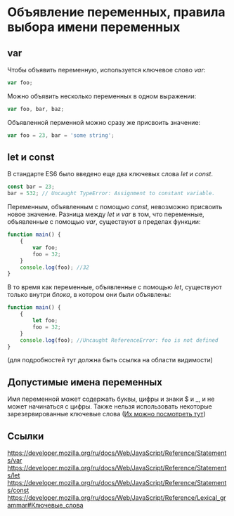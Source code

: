 # Объявление переменных, правила выбора имени переменных
## var
Чтобы объявить переменную, используется ключевое слово *var*:
```javascript
var foo;
```
Можно объявить несколько переменных в одном выражении:
```javascript
var foo, bar, baz;
```
Объявленной перменной можно сразу же присвоить значение:
```javascript
var foo = 23, bar = 'some string';
```
## let и const
В стандарте ES6 было введено еще два ключевых слова *let* и *const*.
```javascript
const bar = 23;
bar = 532; // Uncaught TypeError: Assignment to constant variable.
```
Переменным, объявленным с помощью *const*, невозможно присвоить новое значение.
Разница между *let* и *var* в том, что переменные, объявленные с помощью *var*, существуют в пределах функции:
```javascript
function main() {
    {
        var foo;
        foo = 32;
    }
    console.log(foo); //32
}
```
В то время как переменные, объявленные с помощью *let*, существуют только внутри *блока*, в котором они были объявлены:
```javascript
function main() {
    {
        let foo;
        foo = 32;
    }
    console.log(foo); //Uncaught ReferenceError: foo is not defined
}
```
(для подробностей тут должна быть ссылка на области видимости)
## Допустимые имена переменных
Имя переменной может содержать буквы, цифры и знаки $ и \_, и не может начинаться с цифры. Также нельзя использовать некоторые зарезервированные ключевые слова ([Их можно посмотреть тут](https://developer.mozilla.org/ru/docs/Web/JavaScript/Reference/Lexical_grammar#Ключевые_слова))
## Ссылки
https://developer.mozilla.org/ru/docs/Web/JavaScript/Reference/Statements/var
https://developer.mozilla.org/ru/docs/Web/JavaScript/Reference/Statements/let
https://developer.mozilla.org/ru/docs/Web/JavaScript/Reference/Statements/const
https://developer.mozilla.org/ru/docs/Web/JavaScript/Reference/Lexical_grammar#Ключевые_слова
